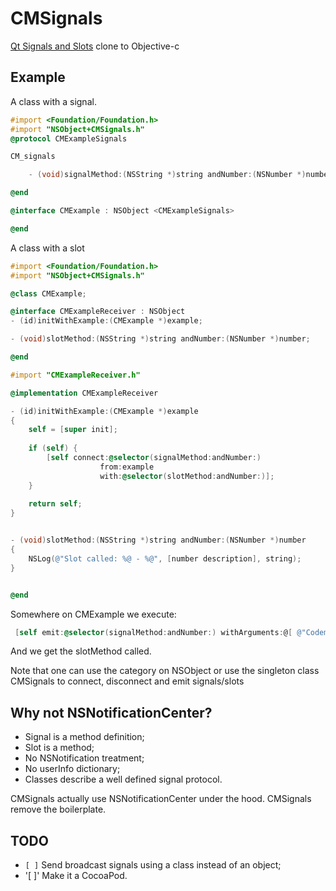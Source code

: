 CMSignals
=========

[Qt Signals and Slots](http://en.wikipedia.org/wiki/Signals_and_slotshttp://en.wikipedia.org/wiki/Signals_and_slots) clone to Objective-c


Example
---------------------------

A class with a signal.

```objective-c
#import <Foundation/Foundation.h>
#import "NSObject+CMSignals.h"
@protocol CMExampleSignals

CM_signals

    - (void)signalMethod:(NSString *)string andNumber:(NSNumber *)number;

@end

@interface CMExample : NSObject <CMExampleSignals>

@end
```

A class with a slot

```objective-c
#import <Foundation/Foundation.h>
#import "NSObject+CMSignals.h"

@class CMExample;

@interface CMExampleReceiver : NSObject
- (id)initWithExample:(CMExample *)example;

- (void)slotMethod:(NSString *)string andNumber:(NSNumber *)number;

@end
```

```objective-c
#import "CMExampleReceiver.h"

@implementation CMExampleReceiver

- (id)initWithExample:(CMExample *)example
{
    self = [super init];
    
    if (self) {
        [self connect:@selector(signalMethod:andNumber:)
                    from:example
                    with:@selector(slotMethod:andNumber:)];
    }
    
    return self;
}


- (void)slotMethod:(NSString *)string andNumber:(NSNumber *)number
{
    NSLog(@"Slot called: %@ - %@", [number description], string);
}


@end
```

Somewhere on CMExample we execute:
```objective-c
 [self emit:@selector(signalMethod:andNumber:) withArguments:@[ @"Codeminer", [NSNumber numberWithInt:42]]];
```

And we get the slotMethod called.

Note that one can use the category on NSObject or use the singleton class CMSignals to connect, disconnect and emit signals/slots

Why not NSNotificationCenter?
-----------------------------

* Signal is a method definition;
* Slot is a method;
* No NSNotification treatment;
* No userInfo dictionary;
* Classes describe a well defined signal protocol.


CMSignals actually use NSNotificationCenter under the hood. CMSignals remove the boilerplate.

TODO
----

* `[ ]` Send broadcast signals using a class instead of an object;
* '[ ]' Make it a CocoaPod.
